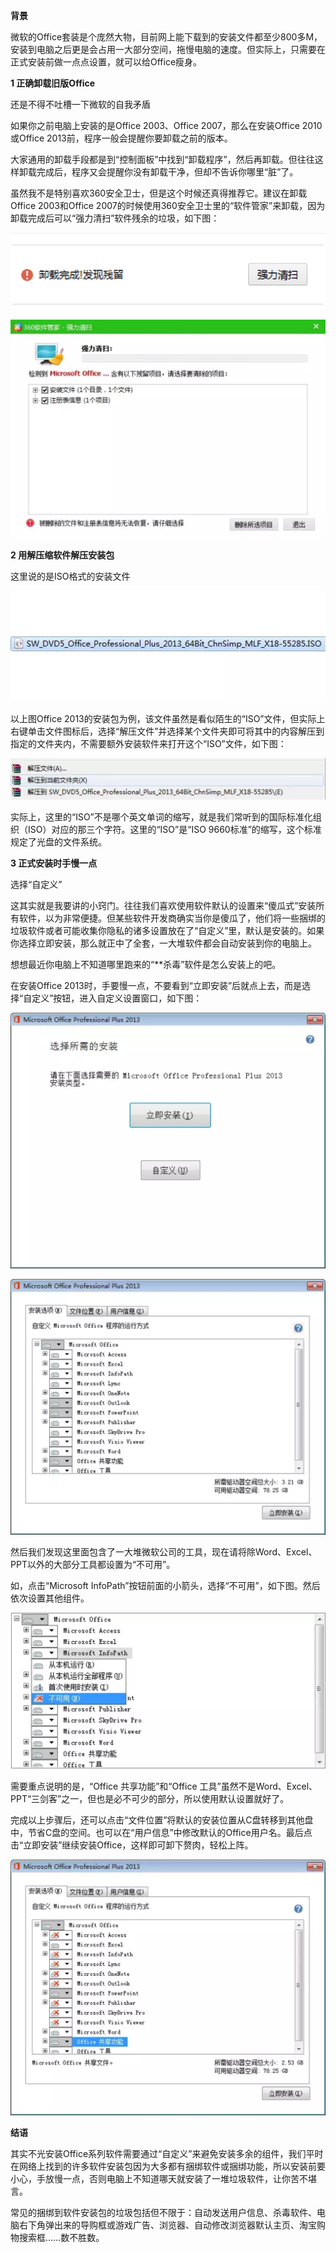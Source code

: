 **背景**

微软的Office套装是个庞然大物，目前网上能下载到的安装文件都至少800多M，安装到电脑之后更是会占用一大部分空间，拖慢电脑的速度。但实际上，只需要在正式安装前做一点点设置，就可以给Office瘦身。

**1 正确卸载旧版Office**

还是不得不吐槽一下微软的自我矛盾

如果你之前电脑上安装的是Office 2003、Office 2007，那么在安装Office 2010或Office 2013前，程序一般会提醒你要卸载之前的版本。

大家通用的卸载手段都是到“控制面板”中找到“卸载程序”，然后再卸载。但往往这样卸载完成后，程序又会提醒你没有卸载干净，但却不告诉你哪里“脏”了。

虽然我不是特别喜欢360安全卫士，但是这个时候还真得推荐它。建议在卸载Office 2003和Office 2007的时候使用360安全卫士里的“软件管家”来卸载，因为卸载完成后可以“强力清扫”软件残余的垃圾，如下图：

![](Pics/D-2.jpg)

![](Pics/D-3.jpg)


**2 用解压缩软件解压安装包**

这里说的是ISO格式的安装文件

![](Pics/D-4.jpg)

以上图Office 2013的安装包为例，该文件虽然是看似陌生的“ISO”文件，但实际上右键单击文件图标后，选择“解压文件”并选择某个文件夹即可将其中的内容解压到指定的文件夹内，不需要额外安装软件来打开这个“ISO”文件，如下图：

![](Pics/D-5.jpg)

实际上，这里的“ISO”不是哪个英文单词的缩写，就是我们常听到的国际标准化组织（ISO）对应的那三个字符。这里的“ISO”是“ISO 9660标准”的缩写，这个标准规定了光盘的文件系统。

**3 正式安装时手慢一点**

选择“自定义”

这其实就是我要讲的小窍门。往往我们喜欢使用软件默认的设置来“傻瓜式”安装所有软件，以为非常便捷。但某些软件开发商确实当你是傻瓜了，他们将一些捆绑的垃圾软件或者可能收集你隐私的诸多设置放在了“自定义”里，默认是安装的。如果你选择立即安装，那么就正中了全套，一大堆软件都会自动安装到你的电脑上。

想想最近你电脑上不知道哪里跑来的“**杀毒”软件是怎么安装上的吧。

在安装Office 2013时，手要慢一点，不要看到“立即安装”后就点上去，而是选择“自定义”按钮，进入自定义设置窗口，如下图：

![](Pics/D-6.jpg)

![](Pics/D-7.jpg)

然后我们发现这里面包含了一大堆微软公司的工具，现在请将除Word、Excel、PPT以外的大部分工具都设置为“不可用”。

如，点击“Microsoft InfoPath”按钮前面的小箭头，选择“不可用”，如下图。然后依次设置其他组件。

![](Pics/D-8.jpg)

需要重点说明的是，“Office 共享功能”和“Office 工具”虽然不是Word、Excel、PPT“三剑客”之一，但也是必不可少的部分，所以使用默认设置就好了。

完成以上步骤后，还可以点击“文件位置”将默认的安装位置从C盘转移到其他盘中，节省C盘的空间。也可以在“用户信息”中修改默认的Office用户名。最后点击“立即安装”继续安装Office，这样即可卸下赘肉，轻松上阵。

![](Pics/D-9.jpg)

**结语**

其实不光安装Office系列软件需要通过“自定义”来避免安装多余的组件，我们平时在网络上找到的许多软件安装包因为大多都有捆绑软件或捆绑功能，所以安装前要小心，手放慢一点，否则电脑上不知道哪天就安装了一堆垃圾软件，让你苦不堪言。

常见的捆绑到软件安装包的垃圾包括但不限于：自动发送用户信息、杀毒软件、电脑右下角弹出来的导购框或游戏广告、浏览器、自动修改浏览器默认主页、淘宝购物搜索框......数不胜数。